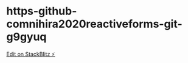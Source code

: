 # https-github-comnihira2020reactiveforms-git-g9gyuq

[Edit on StackBlitz ⚡️](https://stackblitz.com/edit/https-github-comnihira2020reactiveforms-git-g9gyuq)